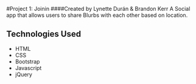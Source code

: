 #Project 1: Joinin
####Created by Lynette Durán & Brandon Kerr
A Social app that allows users to share Blurbs with each other based on location.

Technologies Used
-----------
* HTML
* CSS
* Bootstrap
* Javascript
* jQuery


